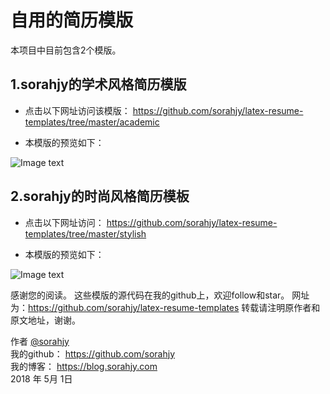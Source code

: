 # 自用的简历模版

本项目中目前包含2个模版。

## 1.sorahjy的学术风格简历模版

* 点击以下网址访问该模版：
https://github.com/sorahjy/latex-resume-templates/tree/master/academic

* 本模版的预览如下：

![Image text](https://github.com/sorahjy/latex-resume-templates/blob/master/academic/resume_en.png)


## 2.sorahjy的时尚风格简历模板

* 点击以下网址访问：
https://github.com/sorahjy/latex-resume-templates/tree/master/stylish

* 本模版的预览如下：

![Image text](https://github.com/sorahjy/latex-resume-templates/blob/master/stylish/myCV_zh.png)


感谢您的阅读。
这些模版的源代码在我的github上，欢迎follow和star。
网址为：https://github.com/sorahjy/latex-resume-templates
转载请注明原作者和原文地址，谢谢。

作者 [@sorahjy][1]<br />
我的github： https://github.com/sorahjy <br />
我的博客： https://blog.sorahjy.com <br />
2018 年 5月 1日

[1]: https://github.com/sorahjy

